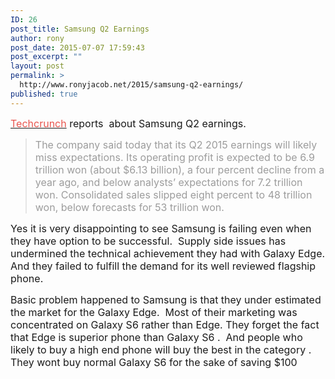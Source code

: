 ```yaml
---
ID: 26
post_title: Samsung Q2 Earnings
author: rony
post_date: 2015-07-07 17:59:43
post_excerpt: ""
layout: post
permalink: >
  http://www.ronyjacob.net/2015/samsung-q2-earnings/
published: true
---
```

<a href="http://techcrunch.com/2015/07/06/samsung-2q2015-guidance/"><span style="color: #e8554e;"><span style="font-family: inherit;"><span style="font-size: medium;">Techcrunch</span></span></span></a><span style="font-family: inherit;"><span style="font-size: medium;"> reports  about Samsung Q2 earnings.</span></span>
<blockquote><span style="color: #9c9c9c;"><span style="font-family: inherit;"><span style="font-size: medium;">The company said today that its Q2 2015 earnings will likely miss expectations. Its operating profit is expected to be 6.9 trillion won (about $6.13 billion), a four percent decline from a year ago, and below analysts’ expectations for 7.2 trillion won. Consolidated sales slipped eight percent to 48 trillion won, below forecasts for 53 trillion won.</span></span></span></blockquote>
<span style="font-family: inherit;"><span style="font-size: medium;">Yes it is very disappointing to see Samsung is failing even when they have option to be successful.  Supply side issues has undermined the technical achievement they had with Galaxy Edge. And they failed to fulfill the demand for its well reviewed flagship phone.</span></span>

<span style="font-family: inherit;"><span style="font-size: x-large;"><span style="font-size: medium;">Basic problem happened to Samsung is that they under estimated the market for the Galaxy Edge.  Most of their marketing was concentrated on Galaxy S6 rather than Edge. They forget the fact that Edge is superior phone than Galaxy S6 .  And people who likely to buy a high end phone will buy the best in the category . They wont buy normal Galaxy S6 for the sake of saving $100</span></span></span>